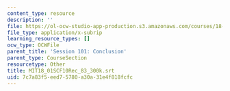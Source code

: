 ```yaml
---
content_type: resource
description: ''
file: https://ol-ocw-studio-app-production.s3.amazonaws.com/courses/18-01sc-single-variable-calculus-fall-2010/7c7a83f5eed75780a30a31e4f818fcfc_MIT18_01SCF10Rec_83_300k.vtt
file_type: application/x-subrip
learning_resource_types: []
ocw_type: OCWFile
parent_title: 'Session 101: Conclusion'
parent_type: CourseSection
resourcetype: Other
title: MIT18_01SCF10Rec_83_300k.srt
uid: 7c7a83f5-eed7-5780-a30a-31e4f818fcfc
---
```

